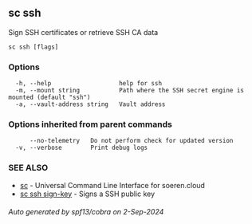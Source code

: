 ## sc ssh

Sign SSH certificates or retrieve SSH CA data

```
sc ssh [flags]
```

### Options

```
  -h, --help                   help for ssh
  -m, --mount string           Path where the SSH secret engine is mounted (default "ssh")
  -a, --vault-address string   Vault address
```

### Options inherited from parent commands

```
      --no-telemetry   Do not perform check for updated version
  -v, --verbose        Print debug logs
```

### SEE ALSO

* [sc](sc.md)	 - Universal Command Line Interface for soeren.cloud
* [sc ssh sign-key](sc_ssh_sign-key.md)	 - Signs a SSH public key

###### Auto generated by spf13/cobra on 2-Sep-2024
